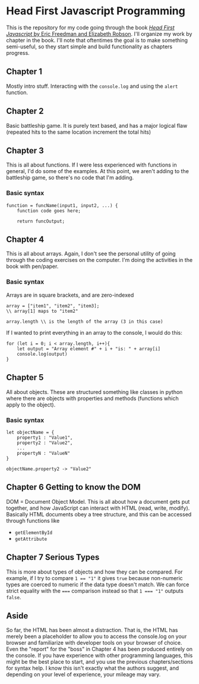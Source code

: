 # Head First Javascript Programming

This is the repository for my code going through the book [_Head First Javascript_ by Eric Freedman and Elizabeth Robson](https://www.amazon.com/Head-First-JavaScript-Programming-Learners/dp/1098147944/).  I'll organize my work by chapter in the book. I'll note that oftentimes the goal is to make something semi-useful, so they start simple and build functionality as chapters progress.

## Chapter 1
Mostly intro stuff. Interacting with the `console.log` and using the `alert` function.

## Chapter 2
Basic battleship game. It is purely text based, and has a major logical flaw (repeated hits to the same location increment the total hits)

## Chapter 3
This is all about functions. If I were less experienced with functions in general, I'd do some of the examples. At this point, we aren't adding to the battleship game, so there's no code that I'm adding.

### Basic syntax 

```
function = funcName(input1, input2, ...) {
	function code goes here;
	
	return funcOutput;
```

## Chapter 4
This is all about arrays. Again, I don't see the personal utility of going through the coding exercises on the computer. I'm doing the activities in the book with pen/paper.

### Basic syntax

Arrays are in square brackets, and are zero-indexed

```
array = ["item1", "item2", "item3];
\\ array[1] maps to "item2"

array.length \\ is the length of the array (3 in this case)
```

If I wanted to print everything in an array to the console, I would do this:

```
for (let i = 0; i < array.length, i++){
	let output = "Array element #" + i + "is: " + array[i]
	console.log(output)
}
```

## Chapter 5
All about objects. These are structured something like classes in python where there are objects with properties and methods (functions which apply to the object).

### Basic syntax

```
let objectName = {
	property1 : "Value1",
	property2 : "Value2",
	...
	propertyN : "ValueN"
}

objectName.property2 -> "Value2"
```

## Chapter 6 Getting to know the DOM
DOM = Document Object Model. This is all about how a document gets put together, and how JavaScript can interact with HTML (read, write, modify). Basically HTML documents obey a tree structure, and this can be accessed through functions like

- `getElementById` 
- `getAttribute`

## Chapter 7 Serious Types
This is more about types of objects and how they can be compared.  For example, if I try to compare `1 == "1"` it gives `true` because non-numeric types are coerced to numeric if the data type doesn't match.  We can force strict equality with the `===` comparison instead so that `1 === "1"` outputs `false`.

## Aside
So far, the HTML has been almost a distraction. That is, the HTML has merely been a placeholder to allow you to access the console.log on your browser and familiarize with developer tools on your browser of choice. Even the "report" for the "boss" in Chapter 4 has been produced entirely on the console. If you have experience with other programming languages, this might be the best place to start, and you use the previous chapters/sections for syntax help.  I know this isn't exactly what the authors suggest, and depending on your level of experience, your mileage may vary.


